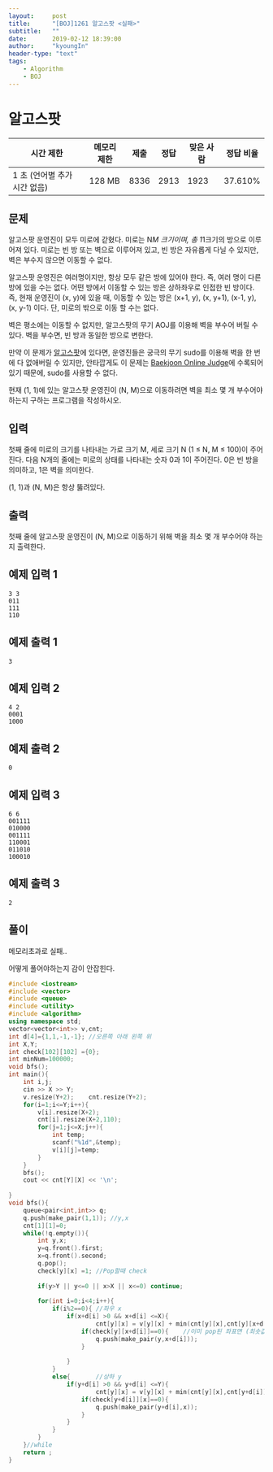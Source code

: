 ```yaml
---
layout:     post
title:      "[BOJ]1261 알고스팟 <실패>"
subtitle:   ""
date:       2019-02-12 18:39:00
author:     "kyoungIn"
header-type: "text"
tags:
    - Algorithm
    - BOJ
---
```

# 알고스팟 

| 시간 제한                    | 메모리 제한 | 제출 | 정답 | 맞은 사람 | 정답 비율 |
| ---------------------------- | ----------- | ---- | ---- | --------- | --------- |
| 1 초 (언어별 추가 시간 없음) | 128 MB      | 8336 | 2913 | 1923      | 37.610%   |

## 문제

알고스팟 운영진이 모두 미로에 갇혔다. 미로는 N*M 크기이며, 총 1*1크기의 방으로 이루어져 있다. 미로는 빈 방 또는 벽으로 이루어져 있고, 빈 방은 자유롭게 다닐 수 있지만, 벽은 부수지 않으면 이동할 수 없다.

알고스팟 운영진은 여러명이지만, 항상 모두 같은 방에 있어야 한다. 즉, 여러 명이 다른 방에 있을 수는 없다. 어떤 방에서 이동할 수 있는 방은 상하좌우로 인접한 빈 방이다. 즉, 현재 운영진이 (x, y)에 있을 때, 이동할 수 있는 방은 (x+1, y), (x, y+1), (x-1, y), (x, y-1) 이다. 단, 미로의 밖으로 이동 할 수는 없다.

벽은 평소에는 이동할 수 없지만, 알고스팟의 무기 AOJ를 이용해 벽을 부수어 버릴 수 있다. 벽을 부수면, 빈 방과 동일한 방으로 변한다.

만약 이 문제가 [알고스팟](https://www.algospot.com/)에 있다면, 운영진들은 궁극의 무기 sudo를 이용해 벽을 한 번에 다 없애버릴 수 있지만, 안타깝게도 이 문제는 [Baekjoon Online Judge](https://www.acmicpc.net/)에 수록되어 있기 때문에, sudo를 사용할 수 없다.

현재 (1, 1)에 있는 알고스팟 운영진이 (N, M)으로 이동하려면 벽을 최소 몇 개 부수어야 하는지 구하는 프로그램을 작성하시오.

## 입력

첫째 줄에 미로의 크기를 나타내는 가로 크기 M, 세로 크기 N (1 ≤ N, M ≤ 100)이 주어진다. 다음 N개의 줄에는 미로의 상태를 나타내는 숫자 0과 1이 주어진다. 0은 빈 방을 의미하고, 1은 벽을 의미한다.

(1, 1)과 (N, M)은 항상 뚫려있다.

## 출력

첫째 줄에 알고스팟 운영진이 (N, M)으로 이동하기 위해 벽을 최소 몇 개 부수어야 하는지 출력한다.

## 예제 입력 1 

```
3 3
011
111
110
```

## 예제 출력 1 

```
3
```

## 예제 입력 2 

```
4 2
0001
1000
```

## 예제 출력 2 

```
0
```

## 예제 입력 3 

```
6 6
001111
010000
001111
110001
011010
100010
```

## 예제 출력 3 

```
2
```

## 풀이 

메모리초과로 실패..

어떻게 풀어야하는지 감이 안잡힌다.



```cpp
#include <iostream>
#include <vector>
#include <queue>
#include <utility>
#include <algorithm>
using namespace std;
vector<vector<int>> v,cnt;
int d[4]={1,1,-1,-1}; //오른쪽 아래 왼쪽 위
int X,Y;
int check[102][102] ={0};
int minNum=100000;
void bfs();
int main(){
    int i,j;
    cin >> X >> Y;
    v.resize(Y+2);    cnt.resize(Y+2);
    for(i=1;i<=Y;i++){
        v[i].resize(X+2);
        cnt[i].resize(X+2,110);
        for(j=1;j<=X;j++){
            int temp;
            scanf("%1d",&temp);
            v[i][j]=temp;
        }
    }
    bfs();
    cout << cnt[Y][X] << '\n';
    
}
void bfs(){
    queue<pair<int,int>> q;
    q.push(make_pair(1,1)); //y,x
    cnt[1][1]=0;
    while(!q.empty()){
        int y,x;
        y=q.front().first;
        x=q.front().second;
        q.pop();
        check[y][x] =1;	//Pop할때 check
        
        if(y>Y || y<=0 || x>X || x<=0) continue;
        
        for(int i=0;i<4;i++){
            if(i%2==0){ //좌우 x
                if(x+d[i] >0 && x+d[i] <=X){
                        cnt[y][x] = v[y][x] + min(cnt[y][x],cnt[y][x+d[i]]);
                    if(check[y][x+d[i]]==0){	//이미 pop된 좌표면 (최솟값이 구해진.)
                        q.push(make_pair(y,x+d[i]));
                    }
                    
                }
            }
            else{       //상하 y
                if(y+d[i] >0 && y+d[i] <=Y){
                        cnt[y][x] = v[y][x] + min(cnt[y][x],cnt[y+d[i]][x]);
                    if(check[y+d[i]][x]==0){
                        q.push(make_pair(y+d[i],x));
                    }
                }
            }
        }
    }//while
    return ;
}
```

